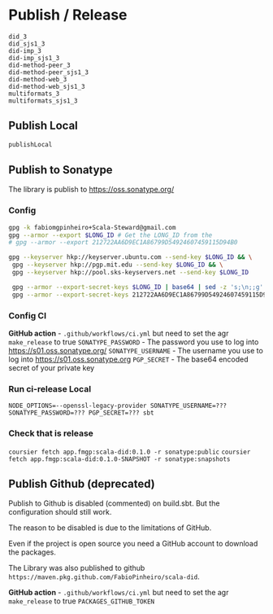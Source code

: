 # Publish / Release

```
did_3
did_sjs1_3
did-imp_3
did-imp_sjs1_3
did-method-peer_3
did-method-peer_sjs1_3
did-method-web_3
did-method-web_sjs1_3
multiformats_3
multiformats_sjs1_3
```

## Publish Local

```sbt
publishLocal
```

## Publish to Sonatype

The library is publish to https://oss.sonatype.org/

### Config 

```zsh
gpg -k fabiomgpinheiro+Scala-Steward@gmail.com
gpg --armor --export $LONG_ID # Get the LONG_ID from the 
# gpg --armor --export 212722AA6D9EC1A86799D54924607459115D94B0

gpg --keyserver hkp://keyserver.ubuntu.com --send-key $LONG_ID && \
 gpg --keyserver hkp://pgp.mit.edu --send-key $LONG_ID && \
 gpg --keyserver hkp://pool.sks-keyservers.net --send-key $LONG_ID

 gpg --armor --export-secret-keys $LONG_ID | base64 | sed -z 's;\n;;g' | xclip -selection clipboard -i # for the PGP_SECRET
 gpg --armor --export-secret-keys 212722AA6D9EC1A86799D54924607459115D94B0 | base64 | sed -z 's;\n;;g' | xclip -selection clipboard -i # for the PGP_SECRET
```

### Config CI

**GitHub action** - `.github/workflows/ci.yml` but need to set the agr `make_release` to true
`SONATYPE_PASSWORD` - The password you use to log into https://s01.oss.sonatype.org/ 
`SONATYPE_USERNAME` - The username you use to log into https://s01.oss.sonatype.org
`PGP_SECRET` -  The base64 encoded secret of your private key
### Run ci-release Local


`NODE_OPTIONS=--openssl-legacy-provider SONATYPE_USERNAME=??? SONATYPE_PASSWORD=??? PGP_SECRET=??? sbt`

### Check that is release

`coursier fetch app.fmgp:scala-did:0.1.0 -r sonatype:public`
`coursier fetch app.fmgp:scala-did:0.1.0-SNAPSHOT -r sonatype:snapshots`

## Publish Github (deprecated)

Publish to Github is disabled (commented) on build.sbt.
But the configuration should still work.

The reason to be disabled is due to the limitations of GitHub.

Even if the project is open source you need a GitHub account to download the packages.

The Library was also published to github `https://maven.pkg.github.com/FabioPinheiro/scala-did`.

**GitHub action** - `.github/workflows/ci.yml` but need to set the agr `make_release` to true
`PACKAGES_GITHUB_TOKEN`

